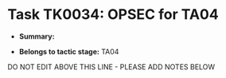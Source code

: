 # Task TK0034: OPSEC for TA04

* **Summary:** 

* **Belongs to tactic stage:** TA04

DO NOT EDIT ABOVE THIS LINE - PLEASE ADD NOTES BELOW